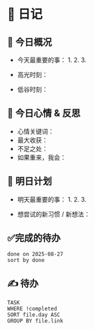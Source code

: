 # 📅 日记

## 📍 今日概况
- 今天最重要的事：
  1. 
  2. 
  3. 

- 高光时刻：
- 低谷时刻：

## 💭 今日心情 & 反思
- 心情关键词：
- 最大收获：
- 不足之处：
- 如果重来，我会：

## 🎯 明日计划
- 明天最重要的事：
  1. 
  2. 
  3. 

- 想尝试的新习惯 / 新想法：

## ✅完成的待办
```tasks
done on 2025-08-27
sort by done
```



## ✍ 待办

```dataview
TASK
WHERE !completed
SORT file.day ASC
GROUP BY file.link
```

